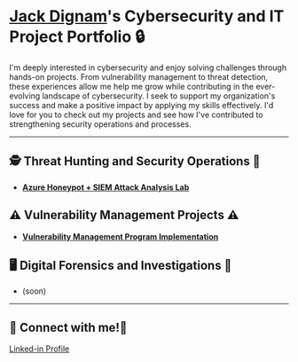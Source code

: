 # <a href="https://www.linkedin.com/in/jack-dignam/">Jack Dignam</a>'s Cybersecurity and IT Project Portfolio 🔒

I'm deeply interested in cybersecurity and enjoy solving challenges through hands-on projects. From vulnerability management to threat detection, these experiences allow me help me grow while contributing in the ever-evolving landscape of cybersecurity. I seek to support my organization's success and make a positive impact by applying my skills effectively. I'd love for you to check out my projects and see how I've contributed to strengthening security operations and processes.

-------------------------------------------------------------------------------------------------------------------------------------

## 🕵️ Threat Hunting and Security Operations 🚨

- **[Azure Honeypot + SIEM Attack Analysis Lab](https://github.com/jackdignamit/Azure-Honeypot-SIEM-Attack-Analysis-Lab)**

## ⚠️ Vulnerability Management Projects ⚠️

- **[Vulnerability Management Program Implementation](https://github.com/jackdignamit/Vulnerability-Management-Program-Implementation)**

## 🖥️ Digital Forensics and Investigations 💽

- (soon)



-------------------------------------------------------------------------------------------------------------------------------------

## 👋 Connect with me!👋

[Linked-in Profile](https://linkedin.com/in/jack-dignam/)
